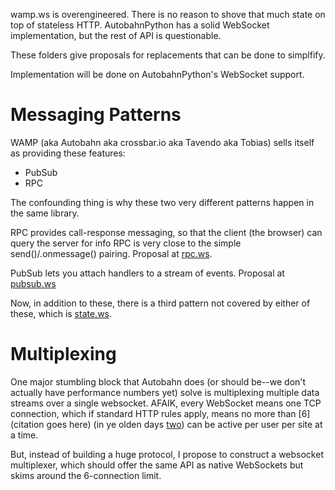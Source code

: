 
wamp.ws is overengineered. There is no reason to shove that much state on top of stateless HTTP.
AutobahnPython has a solid WebSocket implementation,
but the rest of API is questionable.

These folders give proposals for replacements that can be done to simplfify.

Implementation will be done on AutobahnPython's WebSocket support.

Messaging Patterns
==================

WAMP (aka Autobahn aka crossbar.io aka Tavendo aka Tobias) sells itself as providing these features:

* PubSub
* RPC

The confounding thing is why these two very different patterns happen in the same library.

RPC provides call-response messaging, so that the client (the browser) can query the server for info
RPC is very close to the simple send()/.onmessage() pairing.
Proposal at [rpc.ws](rpc.ws).

PubSub lets you attach handlers to a stream of events. Proposal at [pubsub.ws](pubsub.ws/)

Now, in addition to these, there is a third pattern not covered by either of these, which is [state.ws](state.ws/).

Multiplexing
============

One major stumbling block that Autobahn does (or should be--we don't actually have performance numbers yet) solve
is multiplexing multiple data streams over a single websocket. AFAIK, every WebSocket means one TCP connection,
which if standard HTTP rules apply, means no more than [6](citation goes here) (in ye olden days [two](FIXME))
can be active per user per site at a time.

But, instead of building a huge protocol, 
I propose to construct a websocket multiplexer, which should offer the same API as native WebSockets but skims around the 6-connection limit.
